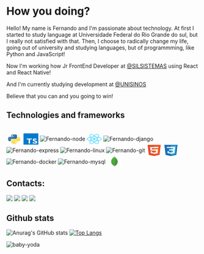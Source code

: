 # How you doing?
Hello!
My name is Fernando and I'm passionate about technology. At first I started to study language at Universidade Federal do Rio Grande do sul, but I really not satisfied with that. Then, I choose to radically change my life, going out of university and studying languages, but of programmming, like Python and JavaScript!

Now I'm working how Jr FrontEnd Developer at [@SILSISTEMAS](https://www.instagram.com/silsistemas/) using React and React Native!

And I'm currently studying development at [@UNISINOS](https://www.instagram.com/unisinos/)

Believe that you can and you going to win!

## Technologies and frameworks
<div style="display: inline_block"><br>
  <img align="center" alt="Fernando-Python" height="30" width="40" src="https://raw.githubusercontent.com/devicons/devicon/master/icons/python/python-original.svg">
  <img align="center" alt="Fernando-Ts" height="30" width="40" src="https://raw.githubusercontent.com/devicons/devicon/master/icons/typescript/typescript-plain.svg">
  <img align="center" alt="Fernando-node" height="30" width="40" src="https://cdn.jsdelivr.net/gh/devicons/devicon/icons/nodejs/nodejs-original.svg">
  <img align="center" alt="Fernando-react" height="30" width="40" src="https://raw.githubusercontent.com/devicons/devicon/master/icons/react/react-original.svg">
  <img align="center" alt="Fernando-django" height="30" width="40"  src="https://cdn.jsdelivr.net/gh/devicons/devicon/icons/django/django-plain-wordmark.svg" />
  <img align="center" alt="Fernando-express" height="30" width="40" src="https://cdn.jsdelivr.net/gh/devicons/devicon/icons/express/express-original-wordmark.svg" />
  <img align="center" alt="Fernando-linux" height="30" width="40" src="https://cdn.jsdelivr.net/gh/devicons/devicon/icons/linux/linux-original.svg">
  <img align="center" alt="Fernando-git" height="30" width="40" src="https://cdn.jsdelivr.net/gh/devicons/devicon/icons/git/git-original.svg">
  <img align="center" alt="Fernando-HTML" height="30" width="40" src="https://raw.githubusercontent.com/devicons/devicon/master/icons/html5/html5-original.svg">
  <img align="center" alt="Fernando-CSS" height="30" width="40" src="https://raw.githubusercontent.com/devicons/devicon/master/icons/css3/css3-original.svg">
  <img align="center" alt="Fernando-docker" height="30" width="40" src="https://cdn.jsdelivr.net/gh/devicons/devicon/icons/docker/docker-original-wordmark.svg" />
  <img align="center" alt="Fernando-mysql" height="30" width="40" src="https://cdn.jsdelivr.net/gh/devicons/devicon/icons/mysql/mysql-original-wordmark.svg" />
  <img align="center" alt="Fernando-mongo" height="30" width="40" src="https://raw.githubusercontent.com/devicons/devicon/master/icons/mongodb/mongodb-original.svg">
</div>

## Contacts:
<div> 
  <a href="https://instagram.com/dornellesfr" target="_blank"><img src="https://img.shields.io/badge/-Instagram-%23E4405F?style=for-the-badge&logo=instagram&logoColor=white" target="_blank"></a>
  <a href="https://www.linkedin.com/in/dornellesfr" target="_blank"><img src="https://img.shields.io/badge/-LinkedIn-%230077B5?style=for-the-badge&logo=linkedin&logoColor=white" target="_blank"></a> 
  <a href="https://api.whatsapp.com/send?phone=5551997463822&text=Ol%C3%A1,%20gostaria%20de%20falar%20com%20voc%C3%AA%20sobre..." target="_blank"><img src="https://img.shields.io/badge/WhatsApp-25D366?style=for-the-badge&logo=whatsapp&logoColor=white" target="_blank"></a>
  <a href="mailto:fdornellesr@gmail.com"><img src="https://img.shields.io/badge/Gmail-D14836?style=for-the-badge&logo=gmail&logoColor=white"></a>
</div>

## Github stats
![Anurag's GitHub stats](https://github-readme-stats.vercel.app/api?username=dornellesfr&show_icons=true&theme=transparent)
[![Top Langs](https://github-readme-stats.vercel.app/api/top-langs/?username=dornellesfr&layout=compact)](https://github.com/anuraghazra/github-readme-stats)

![baby-yoda](https://media.tenor.com/CW7G6xH2W4YAAAAC/baby-yoda-may-the-force-be-with-you.gif)
